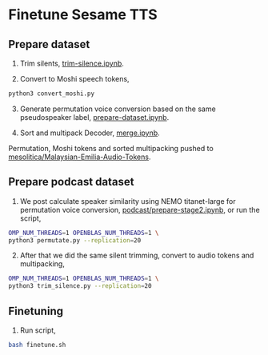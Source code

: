 # Finetune Sesame TTS

## Prepare dataset

1. Trim silents, [trim-silence.ipynb](trim-silence.ipynb).

2. Convert to Moshi speech tokens,

```bash
python3 convert_moshi.py
```

3. Generate permutation voice conversion based on the same pseudospeaker label, [prepare-dataset.ipynb](prepare-dataset.ipynb).

4. Sort and multipack Decoder, [merge.ipynb](merge.ipynb).

Permutation, Moshi tokens and sorted multipacking pushed to [mesolitica/Malaysian-Emilia-Audio-Tokens](https://huggingface.co/datasets/mesolitica/Malaysian-Emilia-Audio-Tokens).

## Prepare podcast dataset

1. We post calculate speaker similarity using NEMO titanet-large for permutation voice conversion, [podcast/prepare-stage2.ipynb](podcast/prepare-stage2.ipynb), or run the script,

```bash
OMP_NUM_THREADS=1 OPENBLAS_NUM_THREADS=1 \
python3 permutate.py --replication=20
```

2. After that we did the same silent trimming, convert to audio tokens and multipacking,

```bash
OMP_NUM_THREADS=1 OPENBLAS_NUM_THREADS=1 \
python3 trim_silence.py --replication=20
```

## Finetuning

1. Run script,

```bash
bash finetune.sh
```